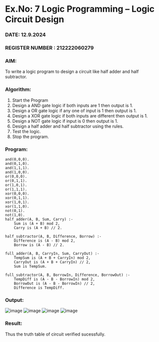 # Ex.No: 7  Logic Programming –  Logic Circuit Design
### DATE:  12.9.2024                                                                        
### REGISTER NUMBER : 212222060279
### AIM: 
To write a logic program to design a circuit like half adder and half subtractor.
###  Algorithm:
1. Start the Program
2. Design a AND gate logic if both inputs are 1 then output is 1.
3. Design a OR gate logic if any one of input is 1 then output is 1.
4. Design a XOR gate logic if both inputs are different then output is 1.
5. Design a NOT gate logic if input is 0 then output is 1.
6. Design a half adder and half subtractor using the rules.
7. Test the logic.
8. Stop the program.
### Program:
```
and(0,0,0).
and(0,1,0).
and(1,1,1).
and(1,0,0).
or(0,0,0).
or(0,1,1).
or(1,0,1).
or(1,1,1).
xor(0,0,0).
xor(0,1,1).
xor(1,0,1).
xor(1,1,0).
not(0,1).
not(1,0).
half_adder(A, B, Sum, Carry) :-
    Sum is (A + B) mod 2,
    Carry is (A + B) // 2.

half_subtractor(A, B, Difference, Borrow) :-
    Difference is (A - B) mod 2,
    Borrow is (A - B) // 2.

full_adder(A, B, CarryIn, Sum, CarryOut) :-
    TempSum is (A + B + CarryIn) mod 2,
    CarryOut is (A + B + CarryIn) // 2,
    Sum is TempSum.

full_subtractor(A, B, BorrowIn, Difference, BorrowOut) :-
    TempDiff is (A - B - BorrowIn) mod 2,
    BorrowOut is (A - B - BorrowIn) // 2,
    Difference is TempDiff.

```
### Output:
![image](https://github.com/user-attachments/assets/80f583e7-cc04-48dc-a9a0-84f5347c9374)
![image](https://github.com/user-attachments/assets/ce906095-1862-417f-bf15-a27d4fe5fb60)
![image](https://github.com/user-attachments/assets/1e13d15d-a83e-45dc-80df-9752ba3b6181)
![image](https://github.com/user-attachments/assets/95164e89-fd2f-43a6-b15c-fbf69ef9af25)


### Result:
Thus the truth table of circuit verified sucessfully.
